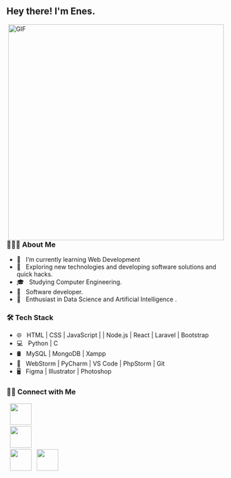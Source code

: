 <h2> Hey there! I'm Enes.</h2>
<img align="right" alt="GIF" src="https://media3.giphy.com/media/qgQUggAC3Pfv687qPC/giphy.gif?cid=ecf05e47w58f5brkwroul0qphzwek72ucsya5qson3xhkk84&rid=giphy.gif&ct=g" width="500"/>

<h3> 👨🏻‍💻 About Me </h3>

- 🔭 &nbsp; I’m currently learning Web Development
- 🤔 &nbsp; Exploring new technologies and developing software solutions and quick hacks.
- 🎓 &nbsp; Studying Computer Engineering.
- 💼 &nbsp; Software developer.
- 🌱 &nbsp; Enthusiast in Data Science and Artificial Intelligence .

<h3>🛠 Tech Stack</h3>

- 🌐 &nbsp; HTML | CSS | JavaScript | | Node.js | React | Laravel | Bootstrap
- 💻 &nbsp; Python | C 
- 🛢 &nbsp; MySQL | MongoDB | Xampp
- 🔧 &nbsp; WebStorm | PyCharm | VS Code | PhpStorm | Git
- 🖥 &nbsp; Figma | Illustrator | Photoshop


<h3> 🤝🏻 Connect with Me </h3>

<p align="center">

&nbsp; <a href="https://twitter.com/eneserdendev/" target="_blank" rel="noopener noreferrer"><img src="https://img.icons8.com/plasticine/100/000000/twitter.png" width="50" /></a>  
&nbsp; <a href="https://instagram.com/erdeneness/" target="_blank" rel="noopener noreferrer"><img src="https://img.icons8.com/plasticine/100/000000/instagram-new.png" width="50" /></a>  
&nbsp; <a href="https://www.linkedin.com/in/enes-erden/" target="_blank" rel="noopener noreferrer"><img src="https://img.icons8.com/plasticine/100/000000/linkedin.png" width="50" /></a>
&nbsp; <a href="mailto:eneserdendev@gmail.com" target="_blank" rel="noopener noreferrer"><img src="https://img.icons8.com/plasticine/100/000000/gmail.png"  width="50" /></a>
</p>

